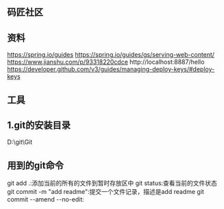 ## 码匠社区

## 资料
https://spring.io/guides
https://spring.io/guides/gs/serving-web-content/
https://www.jianshu.com/p/93318220cdce
http://localhost:8887/hello
https://developer.github.com/v3/guides/managing-deploy-keys/#deploy-keys
## 工具
## 1.git的安装目录
D:\git\Git

## 用到的git命令
git add .:添加当前的所有的文件到暂时存放区中
git status:查看当前的文件状态
git commit -m "add readme":提交一个文件记录，描述是add readme
git commit --amend --no-edit:



